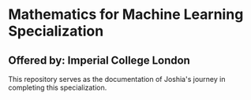 # Mathematics for Machine Learning Specialization

<p align="center"><img="/img/Mathematics for Machine Learning Specialization.jiff"></p>

## Offered by: Imperial College London

This repository serves as the documentation of Joshia's journey in completing this specialization.
